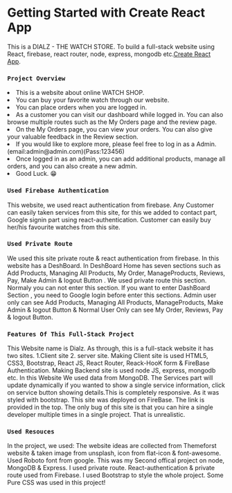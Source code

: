 # Getting Started with Create React App

This is a DIALZ - THE WATCH STORE. To build a full-stack website using React, firebase, react router, node, express, mongodb etc.[Create React App](https://niche-products-website.web.app/).

### `Project Overview`

<li>This is a website about online WATCH SHOP.</li>
<li>You can buy your favorite watch through our website.</li>
<li>You can place orders when you are logged in.</li>
<li>As a customer you can visit our dashboard while logged in. You can also browse multiple routes such as the My Orders page and the review page.</li>
<li>On the My Orders page, you can view your orders. You can also give your valuable feedback in the Review section.</li>
<li>If you would like to explore more, please feel free to log in as a Admin. (email:admin@admin.com)(Pass:123456)</li>
<li>Once logged in as an admin, you can add additional products, manage all orders, and you can also create a new admin.</li>
<li>Good Luck. 😁</li>

### `Used Firebase Authentication`

This website, we used react authentication from firebase. Any Customer can easily taken services from this site, for this we added to contact part, Google signin part using react-authentication. Customer can easily buy her/his favourite watches from this site.

### `Used Private Route`

We used this site private route & react authentication from firebase. In this website has a DeshBoard. In DeshBoard Home has seven sections such as Add Products, Managing All Products, My Order, ManageProducts, Reviews, Pay, Make Admin & logout Button . We used private route this section. Normaly you can not enter this section. If you want to enter DashBoard Section , you need to Google login before enter this sections. Admin user only can see Add Products, Managing All Products, ManageProducts, Make Admin & logout Button & Normal User Only can see My Order, Reviews, Pay & logout Button.

### `Features Of This Full-Stack Project`

This Website name is Dialz. As through, this is a full-stack website it has two sites. 1.Client site 2. server site. Making Client site is used HTML5, CSS3, Bootstrap, React JS, React Router, Reack-HooK form & FireBase Authentication. Making Backend site is used node JS, express, mongodb etc. In this Website We used data from MongoDB. The Services part will update dynamically if you wanted to show a single service information, click on service button showing details.This is completely responsive. As it was styled with bootstrap. This site was deployed on FireBase. The link is provided in the top. The only bug of this site is that you can hire a single developer multiple times in a single project. That is unrealistic.

### `Used Resouces`

In the project, we used: The website ideas are collected from Themeforst website & taken image from unsplash, icon from flat-icon & font-awesome. Used Roboto font from google. This was my Second offical project on node, MongoDB & Express. I used private route. React-authentication & private route used from Firebase. I used Bootstrap to style the whole project. Some Pure CSS was used in this project!

<!-- ## Available Scripts

In the project directory, you can run:

### `npm start`

Runs the app in the development mode.\
Open [http://localhost:3000](http://localhost:3000) to view it in the browser.

The page will reload if you make edits.\
You will also see any lint errors in the console.

### `npm test`

Launches the test runner in the interactive watch mode.\
See the section about [running tests](https://facebook.github.io/create-react-app/docs/running-tests) for more information.

### `npm run build`

Builds the app for production to the `build` folder.\
It correctly bundles React in production mode and optimizes the build for the best performance.

The build is minified and the filenames include the hashes.\
Your app is ready to be deployed!

See the section about [deployment](https://facebook.github.io/create-react-app/docs/deployment) for more information.

### `npm run eject`

**Note: this is a one-way operation. Once you `eject`, you can’t go back!**

If you aren’t satisfied with the build tool and configuration choices, you can `eject` at any time. This command will remove the single build dependency from your project.

Instead, it will copy all the configuration files and the transitive dependencies (webpack, Babel, ESLint, etc) right into your project so you have full control over them. All of the commands except `eject` will still work, but they will point to the copied scripts so you can tweak them. At this point you’re on your own.

You don’t have to ever use `eject`. The curated feature set is suitable for small and middle deployments, and you shouldn’t feel obligated to use this feature. However we understand that this tool wouldn’t be useful if you couldn’t customize it when you are ready for it.

## Learn More

You can learn more in the [Create React App documentation](https://facebook.github.io/create-react-app/docs/getting-started).

To learn React, check out the [React documentation](https://reactjs.org/).

### Code Splitting

This section has moved here: [https://facebook.github.io/create-react-app/docs/code-splitting](https://facebook.github.io/create-react-app/docs/code-splitting)

### Analyzing the Bundle Size

This section has moved here: [https://facebook.github.io/create-react-app/docs/analyzing-the-bundle-size](https://facebook.github.io/create-react-app/docs/analyzing-the-bundle-size)

### Making a Progressive Web App

This section has moved here: [https://facebook.github.io/create-react-app/docs/making-a-progressive-web-app](https://facebook.github.io/create-react-app/docs/making-a-progressive-web-app)

### Advanced Configuration

This section has moved here: [https://facebook.github.io/create-react-app/docs/advanced-configuration](https://facebook.github.io/create-react-app/docs/advanced-configuration)

### Deployment

This section has moved here: [https://facebook.github.io/create-react-app/docs/deployment](https://facebook.github.io/create-react-app/docs/deployment)

### `npm run build` fails to minify

This section has moved here: [https://facebook.github.io/create-react-app/docs/troubleshooting#npm-run-build-fails-to-minify](https://facebook.github.io/create-react-app/docs/troubleshooting#npm-run-build-fails-to-minify)
 -->
